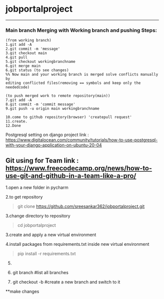 # jobportalproject
-----------------------------------------------------------------------------------

### Main branch Merging with Working branch and pushing Steps:
    (from working branch)
    1.git add -A
    2.git commit -m 'message'
    3.git checkout main
    4.git pull 
    5.git checkout workingbranchname
    6.git merge main
    6.git status (to see changes) 
    %% Now main and your working branch is merged solve conflicts manually by
    editing conflicted files(removing == symbols and keep only the neededcode)
    
    (to push merged work to remote repository(main))
    7.git add -A
    8.git commit -m 'commit message'
    9.git push -u origin main workingbranchname
    
    10.come to github repository(browser) 'createpull request'
    11.create.
    12.Done



Postgresql setting on django project
link : https://www.digitalocean.com/community/tutorials/how-to-use-postgresql-with-your-django-application-on-ubuntu-20-04

Git using for Team
link : https://www.freecodecamp.org/news/how-to-use-git-and-github-in-a-team-like-a-pro/
------------------------------------------------------------------------------------



1.open a new folder in pycharm

2.to get repository
  >git clone https://github.com/sreesankar362/jobportalproject.git

3.change directory to repository
  >cd jobportalproject

3.create and apply a new virtual environment

4.install packages from requirements.txt inside new virtual environment
  >pip install -r requirements.txt
  
5.

6. git branch   #list all branches

7. git checkout -b <newbranchname>       #create a new branch and switch to it

**make changes
